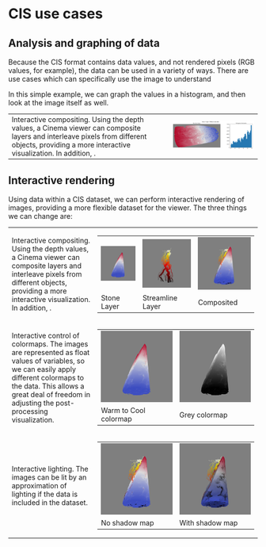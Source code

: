 # CIS use cases

## Analysis and graphing of data

Because the CIS format contains data values, and not rendered pixels (RGB values, for example), the data can be used in a variety of ways. There are use cases which can specifically use the image to understand 

In this simple example, we can graph the values in a histogram, and then look at the image itself as well.

<table>
<tr>
<td>Interactive compositing. Using the depth values, a Cinema viewer can composite layers and interleave pixels from different objects, providing a more interactive visualization. In addition, .</td>
<td>
<td><img width="900" src="img/histogram_view.png"</td>
</tr>
</table>

## Interactive rendering

Using data within a CIS dataset, we can perform interactive rendering of images, providing a more flexible dataset for the viewer. The three things we can change are:

<table>
<tr>
<td>Interactive compositing. Using the depth values, a Cinema viewer can composite layers and interleave pixels from different objects, providing a more interactive visualization. In addition, .</td>
<td>
<table>
<tr>
<td><img width="300" src="img/ttk_stone.png"</td>
<td><img width="300" src="img/ttk_streamlines.png"</td>
<td><img width="300" src="img/ttk_composited.png"</td>
</tr>
<tr>
<td>Stone Layer</td>
<td>Streamline Layer</td>
<td>Composited</td>
</tr>
</table>
</td>
</tr>

<tr>
<td>Interactive control of colormaps. The images are represented as float values of variables, so we can easily apply different colormaps to the data. This allows a great deal of freedom in adjusting the post-processing visualization.</td>
<td>
<table>
<tr>
<td><img src="img/ttk_stone.png"</td>
<td><img src="img/ttk_stone_grey_colormap.png"</td>
</tr>
<tr>
<td>Warm to Cool colormap</td>
<td>Grey colormap</td>
</tr>
</table>
</td>
</tr>

<td>Interactive lighting. The images can be lit by an approximation of lighting if the data is included in the dataset.</td>
<td>
<table>
<tr>
<td><img width="300" src="img/ttk_composited.png"</td>
<td><img width="300" src="img/ttk_composited_with_shadows.png"</td>
</tr>
<tr>
<td>No shadow map</td>
<td>With shadow map</td>
</tr>
</table>
</td>
</table>


